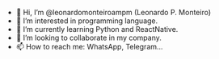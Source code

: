 - 👋 Hi, I’m @leonardomonteiroampm (Leonardo P. Monteiro)
- 👀 I’m interested in programming language.
- 🌱 I’m currently learning Python and ReactNative.
- 💞️ I’m looking to collaborate in my company.
- 📫 How to reach me: WhatsApp, Telegram...

<!---
leonardomonteiroampm/leonardomonteiroampm is a ✨ special ✨ repository because its `README.md` (this file) appears on your GitHub profile.
You can click the Preview link to take a look at your changes.
--->
